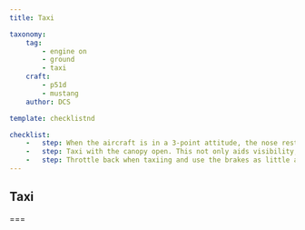 ```yaml
---
title: Taxi

taxonomy:
    tag:
        - engine on
        - ground
        - taxi
    craft:
        - p51d
        - mustang
    author: DCS

template: checklistnd

checklist:
    -   step: When the aircraft is in a 3-point attitude, the nose restricts forward visibility. This means that in taxiing, you must zig-zag (or "S-turn") continually.  
    -   step: Taxi with the canopy open. This not only aids visibility, but keeps the cockpit cooler on the ground. In ordinary taxiing, keep the stick aft of neutral. This locks the tail wheel and makes it steerable through 6° right or left with the rudder pedals. To make sharp turns or to go around corners, unlock the tail wheel by pushing the stick full forward. In this position the tail wheel is full swiveling. Be careful not to start a sharp turn before unlocking the tail wheel – it tends to bind.  
    -   step: Throttle back when taxiing and use the brakes as little as possible. There is no point in wasting a lot of gasoline and burning up your brakes on the taxi strip.
---
```


## Taxi

===


